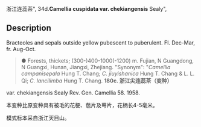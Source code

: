 浙江连蕊茶",
34d.**Camellia cuspidata var. chekiangensis** Sealy",

## Description
Bracteoles and sepals outside yellow pubescent to puberulent. Fl. Dec-Mar, fr. Aug-Oct.

> ●  Forests, thickets; (300-)400-1000(-1200) m. Fujian, N Guangdong, N Guangxi, Hunan, Jiangxi, Zhejiang.
  "Synonym": "*Camellia campanisepala* Hung T. Chang; *C. jiuyishanica* Hung T. Chang &amp; L. L. Qi; *C. lancilimba* Hung T. Chang.
**180c. 浙江尖连蕊茶（变种）**

var. chekiangensis Sealy Rev. Gen. Camellia 58. 1958.

本变种比原变种具有被毛的花梗、苞片及萼片，花柄长4-5毫米。

模式标本采自浙江天目山。
